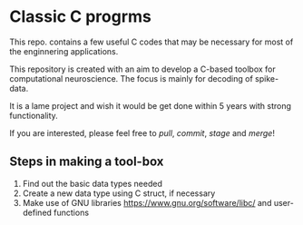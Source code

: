 # Classic C progrms


This repo. contains a few useful C codes that may be necessary for most of the enginnering applications. 

This repository is created with an aim to develop a C-based toolbox for computational neuroscience. The focus is mainly for decoding of spike-data. 

It is a lame project and wish it would be get done within 5 years with strong functionality. 

If you are interested, please feel free to *pull*, *commit*, *stage* and *merge*! 

## Steps in making a tool-box 
1. Find out the basic data types needed
2. Create a new data type using C struct, if necessary
3. Make use of GNU libraries <https://www.gnu.org/software/libc/> and user-defined functions
